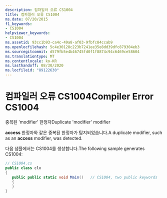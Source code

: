 ```yaml
---
description: 컴파일러 오류 CS1004
title: 컴파일러 오류 CS1004
ms.date: 07/20/2015
f1_keywords:
- CS1004
helpviewer_keywords:
- CS1004
ms.assetid: 93cc1b93-ca4c-49a8-af03-9fbfc84ccab9
ms.openlocfilehash: 5c4e30128c223b7241ee35e8dd39dfc879304eb3
ms.sourcegitcommit: d579fb5e4b46745fd0f1f8874c94c6469ce58604
ms.translationtype: MT
ms.contentlocale: ko-KR
ms.lasthandoff: 08/30/2020
ms.locfileid: "89122630"
---
```

# <a name="compiler-error-cs1004"></a><span data-ttu-id="f3af7-103">컴파일러 오류 CS1004</span><span class="sxs-lookup"><span data-stu-id="f3af7-103">Compiler Error CS1004</span></span>
<span data-ttu-id="f3af7-104">중복된 'modifier' 한정자</span><span class="sxs-lookup"><span data-stu-id="f3af7-104">Duplicate 'modifier' modifier</span></span>  
  
 <span data-ttu-id="f3af7-105">**access** 한정자와 같은 중복된 한정자가 탐지되었습니다.</span><span class="sxs-lookup"><span data-stu-id="f3af7-105">A duplicate modifier, such as an **access** modifier, was detected.</span></span>  
  
 <span data-ttu-id="f3af7-106">다음 샘플에서는 CS1004를 생성합니다.</span><span class="sxs-lookup"><span data-stu-id="f3af7-106">The following sample generates CS1004:</span></span>  
  
```csharp  
// CS1004.cs  
public class clx  
{  
   public public static void Main()   // CS1004, two public keywords  
   {  
   }  
}  
```
